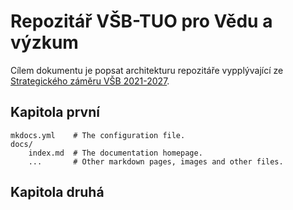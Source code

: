 # Repozitář VŠB-TUO pro Vědu a výzkum

Cílem dokumentu je popsat architekturu repozitáře vypplývající ze [Strategického záměru VŠB 2021-2027](https://vsb.cz/xxxxxxxxxxxxxxxxxx). 

## Kapitola první

    mkdocs.yml    # The configuration file.
    docs/
        index.md  # The documentation homepage.
        ...       # Other markdown pages, images and other files.

## Kapitola druhá
